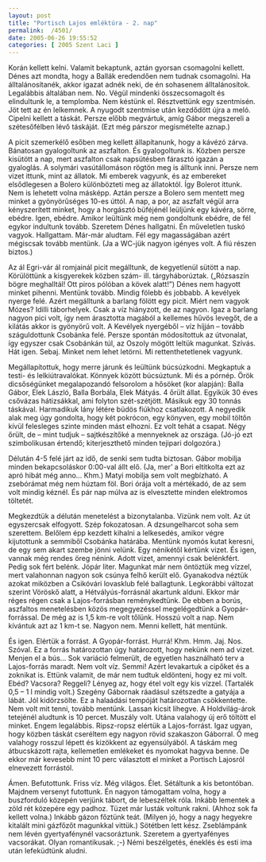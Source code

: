 ```yaml
---
layout: post
title: "Portisch Lajos emléktúra - 2. nap"
permalink:  /4501/ 
date: 2005-06-26 19:55:52
categories: [ 2005 Szent Laci ]
---
```

Korán kellett kelni. Valamit bekaptunk, aztán gyorsan csomagolni kellett. Dénes azt mondta, hogy a Ballák eredendően nem tudnak csomagolni. Ha álltalánosítanék, akkor igazat adnék neki, de én sohasenem álltalánosítok. Legalábbis általában nem. No. Végül mindenki összecsomagolt és elindultunk le, a templomba. Nem késtünk el. Résztvettünk egy szentmisén. Jöt tett az én lelkemnek. A nyugodt szentmise után kezdődött újra a meló. Cipelni kellett a táskát. Persze előbb megvártuk, amíg Gábor megszereli a szétesőfélben lévő táskáját. (Ezt még párszor megismételte aznap.)

A picit szemerkélő esőben meg kellett állapítanunk, hogy a kávézó zárva. Bánatosan gyalogoltunk az aszfalton. És gyalogoltunk is. Közben persze kisütött a nap, mert aszfalton csak napsütésben fárasztó igazán a gyaloglás. A solymári vasútállomáson rögtön meg is álltunk inni. Persze nem vizet ittunk, mint az állatok. Mi emberek vagyunk, és az embereket elsődlegesen a Bolero különbözteti meg az állatoktól. Így Bolerot ittunk. Nem is lehetett volna másképp. Aztán persze a Bolero sem mentett meg minket a gyönyörûséges 10-es úttól. A nap, a por, az aszfalt végül arra kényszerített minket, hogy a horgásztó büféjénél leüljünk egy kávéra, sörre, ebédre. Igen, ebédre. Amikor leültünk még nem gondoltunk ebédre, de fél egykor indultunk tovább. Szeretem Dénes hallgatni. Én műveletlen tuskó vagyok. Hallgattam. Már-már aludtam. Fél egy magasságában azért mégiscsak tovább mentünk. (Ja a WC-jük nagyon igényes volt. A fiú részen biztos.)

Az ál Egri-vár ál romjainál picit megálltunk, de kegyetlenül sütött a nap. Körülöttünk a kisgyerekek közben szám- ill. tárgyháborúztak. („Rózsaszín bögre meghalltál! Ott piros pólóban a kövek alatt!”) Dénes nem hagyott minket pihenni. Mentünk tovább. Mindig fölebb és jobbabb. A kevélyek nyerge felé. Azért megálltunk a barlang fölött egy picit. Miért nem vagyok Mózes? Idilli táborhelyek. Csak a víz hiányzott, de az nagyon. Igaz a barlang nagyon pici volt, így nem árasztotta magából a kellemes hűvös levegőt, de a kilátás akkor is gyönyörű volt. A Kevélyek nyergéből – víz híjján – tovább száguldottunk Csobánka felé. Persze spontán módosítottuk az útvonalat, így egyszer csak Csobánkán túl, az Oszoly mögött leltük magunkat. Szívás. Hát igen. Sebaj. Minket nem lehet letörni. Mi rettenthetetlenek vagyunk.

Megállapítottuk, hogy merre járunk és leültünk búcsúzkodni. Megkaptuk a testi- és lelkiútravalókat. Könnyek között búcsúztunk. Mi és a pórnép. Örök dicsőségünket megalapozandó felsorolom a hősöket (kor alapján): Balla Gábor, Elek László, Balla Borbála, Elek Mátyás. 4 őrült állat. Egyikük 30 éves csővázas hátizsákkal, ami folyton szét-szétjött. Másikuk egy 30 tonnás táskával. Harmadikuk lány létére büdös fiúkhoz csatlakozott. A negyedik alak meg úgy gondolta, hogy két pokrócon, egy könyven, egy mobil töltőn kívül felesleges szinte minden mást elhozni. Ez volt tehát a csapat. Négy őrült, de – mint tudjuk – sajtkészítőké a mennyeknek az országa. (Jó-jó ezt szimbolikusan értendő; kiterjeszthető minden tejipari dolgozóra.)

Délután 4-5 felé járt az idő, de senki sem tudta biztosan. Gábor mobilja minden bekapcsoláskor 0:00-val állt elő. (Ja, mer’ a Bori eltitkolta ezt az apró hibát még anno… Khm.) Matyi mobilja sem volt megbízható. A zsebórámat még nem húztam föl. Bori órája volt a mértékadó, de az sem volt mindig kéznél. És pár nap múlva az is elvesztette minden elektromos töltetét.

Megkezdtük a délután menetelést a bizonytalanba. Vizünk nem volt. Az út egyszercsak elfogyott. Szép fokozatosan. A dzsungelharcot soha sem szerettem. Belőlem épp kezdett kihalni a lelkesedés, amikor végre kijutottunk a semmiből Csobánka határába. Mentünk nyomós kutat keresni, de egy sem akart szembe jönni velünk. Egy nénikétől kértünk vizet. És igen, vannak még rendes öreg nénink. Adott vizet, amennyi csak belénkfért. Pedig sok fért belénk. Jópár liter. Magunkat már nem öntöztük meg vízzel, mert valahonnan nagyon sok csúnya felhő került elő. Gyanakodva néztük azokat miközben a Csikóvári lovasklub felé ballagtunk. Legkorábbi változat szerint Vöröskő alatt, a Hétvályús-forrásnál akartunk alduni. Ekkor már réges régen csak a Lajos-forrásban reménykedtünk. De ebben a borús, aszfaltos menetelésben közös megegyezéssel megelégedtünk a Gyopár-forrással. De még az is 1,5 km-re volt tőlünk. Hosszú volt a nap. Nem kívántuk azt az 1 km-t se. Nagyon nem. Menni kellett, hát mentünk.

És igen. Elértük a forrást. A Gyopár-forrást. Hurrá! Khm. Hmm. Jaj. Nos. Szóval. Ez a forrás határozottan úgy határozott, hogy nekünk nem ad vizet. Menjen el a bús… Sok variáció felmerült, de egyetlen használható terv a Lajos-forrás maradt. Nem volt víz. Semmi! Azért levakartuk a cipőket és a zoknikat is. Ettünk valamit, de már nem tudtuk eldönteni, hogy ez mi volt. Ebéd? Vacsora? Reggeli? Lényeg az, hogy étel volt egy kis vízzel. (Tartalék 0,5 – 1 l mindig volt.) Szegény Gábornak ráadásul szétszedte a gatyája a lábát. Jól kidörzsölte. Ez a halaádási tempóját határozottan csökkentette. Nem volt mit tenni, tovább mentünk. Lassan kicsit lihegve. A Holdvilág-árok tetejénél aludtunk is 10 percet. Muszály volt. Utána valahogy új erő töltött el minket. Engem legalábbis. Ripsz-ropsz elértük a Lajos-forrást. Igaz ugyan, hogy közben táskát cseréltem egy nagyon rövid szakaszon Gáborral. Õ meg valahogy rosszul lépett és kizökkent az egyensúlyából. A táskám meg átbucskázott rajta, kellemetlen emlékeket és nyomokat hagyva benne. De ekkor már kevesebb mint 10 perc választott el minket a Portisch Lajosról elnevezett forrástól.

Ámen. Befutottunk. Friss víz. Még világos. Élet. Sétáltunk a kis betontóban. Majdnem versenyt futottunk. Én nagyon támogattam volna, hogy a buszforduló közepén verjünk tábort, de lebeszéltek róla. Inkább lementek a zöld rét közepére egy padhoz. Tüzet már lusták voltunk rakni. (Ahhoz sok fa kellett volna.) Inkább gázon főztünk teát. (Milyen jó, hogy a nagy hegyekre kitalált mini gázfőzőt magunkkal vittük.) Sötétben lett kész. Zseblámpánk nem lévén gyertyafénynél vacsoráztunk. Szeretem a gyertyafényes vacsorákat. Olyan romantikusak. ;-) Némi beszélgetés, éneklés és esti ima után lefeküdtünk aludni.